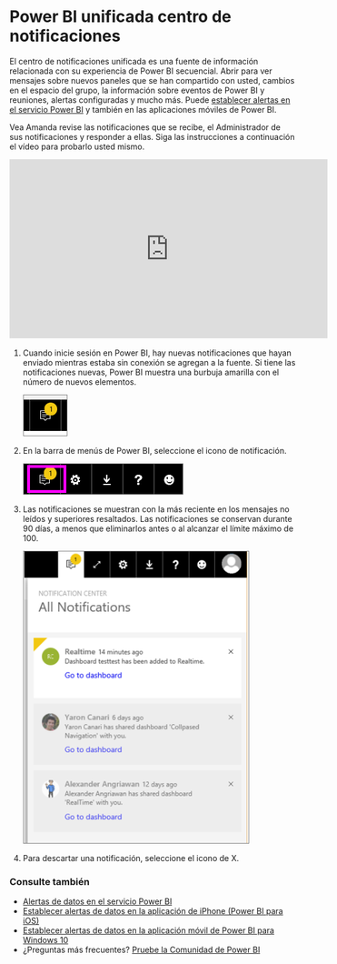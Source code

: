 <properties
   pageTitle="Power BI unificada centro de notificaciones"
   description="El centro de notificaciones unificada es una fuente de información relacionada con su experiencia de Power BI secuencial."
   services="powerbi"
   documentationCenter=""
   authors="mihart"  
   manager="mblythe"
   backup=""
   editor=""
   tags=""
   featuredVideoId="bZMSv5KAlcE"
   qualityFocus="no"
   qualityDate=""/>

<tags
   ms.service="powerbi"
   ms.devlang="NA"
   ms.topic="article"
   ms.tgt_pltfrm="NA"
   ms.workload="powerbi"
   ms.date="08/23/2016"
   ms.author="mihart"/>

# Power BI unificada centro de notificaciones

El centro de notificaciones unificada es una fuente de información relacionada con su experiencia de Power BI secuencial. Abrir para ver mensajes sobre nuevos paneles que se han compartido con usted, cambios en el espacio del grupo, la información sobre eventos de Power BI y reuniones, alertas configuradas y mucho más. Puede [establecer alertas en el servicio Power BI](powerbi-service-set-data-alerts.md) y también en las aplicaciones móviles de Power BI.

Vea Amanda revise las notificaciones que se recibe, el Administrador de sus notificaciones y responder a ellas. Siga las instrucciones a continuación el vídeo para probarlo usted mismo.

<iframe width="560" height="315" src="https://www.youtube.com/embed/bZMSv5KAlcE" frameborder="0" allowfullscreen></iframe>


1.  Cuando inicie sesión en Power BI, hay nuevas notificaciones que hayan enviado mientras estaba sin conexión se agregan a la fuente. Si tiene las notificaciones nuevas, Power BI muestra una burbuja amarilla con el número de nuevos elementos.

    ![](media/powerbi-service-notification-center/power-bi-new-notification.png)

2.  En la barra de menús de Power BI, seleccione el icono de notificación.

    ![](media/powerbi-service-notification-center/power-bi-notifications-icon.png)

3.  Las notificaciones se muestran con la más reciente en los mensajes no leídos y superiores resaltados. Las notificaciones se conservan durante 90 días, a menos que eliminarlos antes o al alcanzar el límite máximo de 100.

    ![](media/powerbi-service-notification-center/power-bi-notifications.png)

4.  Para descartar una notificación, seleccione el icono de X.

### Consulte también
- [Alertas de datos en el servicio Power BI](powerbi-service-set-data-alerts.md)
- [Establecer alertas de datos en la aplicación de iPhone (Power BI para iOS)](powerbi-mobile-set-data-alerts-in-the-iphone-app.md)
- [Establecer alertas de datos en la aplicación móvil de Power BI para Windows 10](powerbi-mobile-set-data-alerts-in-the-windows-10-mobile-app.md)
-  ¿Preguntas más frecuentes? [Pruebe la Comunidad de Power BI](http://community.powerbi.com/)
